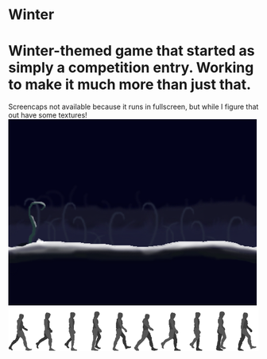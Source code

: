 Winter
======
Winter-themed game that started as simply a competition entry.
Working to make it much more than just that.
======
Screencaps not available because it runs in fullscreen, but while I figure that out have some textures!
<img src="https://raw.githubusercontent.com/Iantra/Winter/master/lwjglgame/res/textures/bg-2.png"></img>
<img src="https://raw.githubusercontent.com/Iantra/Winter/master/lwjglgame/res/textures/char_walking.png"></img>
